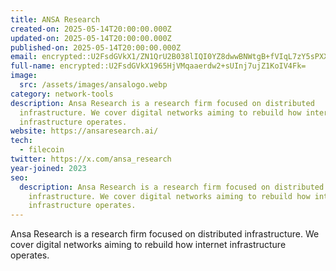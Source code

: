 ```yaml
---
title: ANSA Research
created-on: 2025-05-14T20:00:00.000Z
updated-on: 2025-05-14T20:00:00.000Z
published-on: 2025-05-14T20:00:00.000Z
email: encrypted::U2FsdGVkX1/ZN1QrU2B038lIQI0YZ8dwwBNWtgB+fVIqL7zY5sPXXehRlSWls1Ln
full-name: encrypted::U2FsdGVkX1965HjVMqaaerdw2+sUInj7ujZ1KoIV4Fk=
image:
  src: /assets/images/ansalogo.webp
category: network-tools
description: Ansa Research is a research firm focused on distributed
  infrastructure. We cover digital networks aiming to rebuild how internet
  infrastructure operates.
website: https://ansaresearch.ai/
tech:
  - filecoin
twitter: https://x.com/ansa_research
year-joined: 2023
seo:
  description: Ansa Research is a research firm focused on distributed
    infrastructure. We cover digital networks aiming to rebuild how internet
    infrastructure operates.
---
```


Ansa Research is a research firm focused on distributed infrastructure. We cover digital networks aiming to rebuild how internet infrastructure operates.[](https://filecointldr.io/)[](mailto:contact@ansaresearch.ai)
